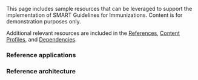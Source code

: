 This page includes sample resources that can be leveraged to support the implementation of SMART Guidelines for Immunizations. Content is for demonstration purposes only.

Additional relevant resources are included in the <a href="references.html">References</a>, <a href="content_profiles.html">Content Profiles</a>, and <a href="dependencies.html">Dependencies</a>.
 
### Reference applications

### Reference architecture
